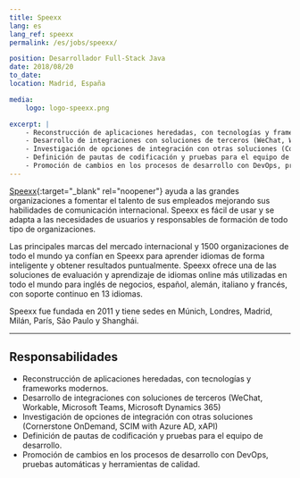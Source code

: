 ```yaml
---
title: Speexx
lang: es
lang_ref: speexx
permalink: /es/jobs/speexx/

position: Desarrollador Full-Stack Java
date: 2018/08/20
to_date: 
location: Madrid, España

media:
    logo: logo-speexx.png

excerpt: |
    - Reconstrucción de aplicaciones heredadas, con tecnologías y frameworks modernos.
    - Desarrollo de integraciones con soluciones de terceros (WeChat, Workable, Microsoft Teams, Microsoft Dynamics 365)
    - Investigación de opciones de integración con otras soluciones (Cornerstone OnDemand, SCIM with Azure AD, xAPI)
    - Definición de pautas de codificación y pruebas para el equipo de desarrollo.
    - Promoción de cambios en los procesos de desarrollo con DevOps, pruebas automáticas y herramientas de calidad.
---
```


[Speexx](https://www.speexx.com){:target="_blank" rel="noopener"} ayuda a las grandes organizaciones a fomentar el talento de sus empleados mejorando sus habilidades de comunicación internacional. Speexx es fácil de usar y se adapta a las necesidades de usuarios y responsables de formación de todo tipo de organizaciones.

Las principales marcas del mercado internacional y 1500 organizaciones de todo el mundo ya confían en Speexx para aprender idiomas de forma inteligente y obtener resultados puntualmente. Speexx ofrece una de las soluciones de evaluación y aprendizaje de idiomas online más utilizadas en todo el mundo para inglés de negocios, español, alemán, italiano y francés, con soporte continuo en 13 idiomas.

Speexx fue fundada en 2011 y tiene sedes en Múnich, Londres, Madrid, Milán, París, São Paulo y Shanghái.

---

## Responsabilidades

- Reconstrucción de aplicaciones heredadas, con tecnologías y frameworks modernos.
- Desarrollo de integraciones con soluciones de terceros (WeChat, Workable, Microsoft Teams, Microsoft Dynamics 365)
- Investigación de opciones de integración con otras soluciones (Cornerstone OnDemand, SCIM with Azure AD, xAPI)
- Definición de pautas de codificación y pruebas para el equipo de desarrollo.
- Promoción de cambios en los procesos de desarrollo con DevOps, pruebas automáticas y herramientas de calidad.
